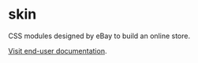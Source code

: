 # skin

CSS modules designed by eBay to build an online store.

[Visit end-user documentation](https://ebay.github.io/skin/).

